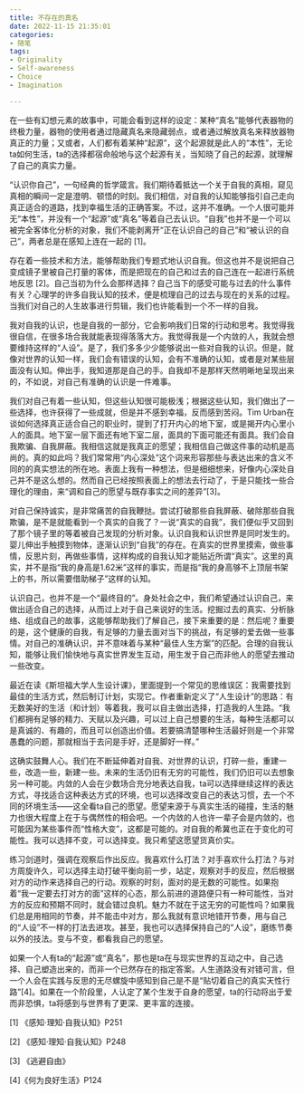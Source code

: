 ```yaml
---
title: 不存在的真名
date: 2022-11-15 21:35:01
categories:
- 随笔
tags:
- Originality
- Self-awareness
- Choice
- Imagination

---
```


在一些有幻想元素的故事中，可能会看到这样的设定：某种“真名”能够代表器物的终极力量，器物的使用者通过隐藏真名来隐藏弱点，或者通过解放真名来释放器物真正的力量；又或者，人们都有着某种“起源”，这个起源就是此人的“本性”，无论ta如何生活，ta的选择都宿命般地与这个起源有关，当知晓了自己的起源，就理解了自己的真实力量。

“认识你自己”，一句经典的哲学箴言。我们期待着抵达一个关于自我的真相，窥见真相的瞬间一定是澄明、顿悟的时刻。我们相信，对自我的认知能够指引自己走向真正适合的道路，找到幸福生活的正确答案。不过，这并不准确。一个人很可能并无“本性”，并没有一个“起源”或“真名”等着自己去认识。“自我”也并不是一个可以被完全客体化分析的对象，我们不能剥离开“正在认识自己的自己”和“被认识的自己”，两者总是在感知上连在一起的 [1]。

存在着一些技术和方法，能够帮助我们专题式地认识自我。但这也并不是说把自己变成镜子里被自己打量的客体，而是把现在的自己和过去的自己连在一起进行系统地反思 [2]。自己当初为什么会那样选择？自己当下的感受可能与过去的什么事件有关？心理学的许多自我认知的技术，便是梳理自己的过去与现在的关系的过程。当我们对自己的人生故事进行剪辑，我们也许能看到一个不一样的自我。

我对自我的认识，也是自我的一部分，它会影响我们日常的行动和思考。我觉得我很自信，在很多场合我就能表现得落落大方。我觉得我是一个内敛的人，我就会想要维持这样的“人设”。是了，我们多多少少能够说出一些对自我的认识。但是，就像对世界的认知一样，我们会有错误的认知，会有不准确的认知，或者是对某些层面没有认知。伸出手，我知道那是自己的手。自我却不是那样天然明晰地呈现出来的，不如说，对自己有准确的认识是一件难事。

我们对自己有着一些认知，但这些认知很可能极浅；根据这些认知，我们做出了一些选择，也许获得了一些成就，但是并不感到幸福，反而感到苦闷。Tim Urban在谈如何选择真正适合自己的职业时，提到了打开内心的地下室，或是揭开内心里小人的面具。地下室一层下面还有地下室二层，面具的下面可能还有面具。我们会自我欺骗、自我屏蔽。我相信这就是我真正的愿望；我相信自己做这件事的动机是高尚的。真的如此吗？我们常常用“内心深处”这个词来形容那些与表达出来的含义不同的的真实想法的所在地。表面上我有一种想法，但是细细想来，好像内心深处自己并不是这么想的。然而自己已经按照表面上的想法去行动了，于是只能找一些合理化的理由，来“调和自己的愿望与既存事实之间的差异”[3]。

对自己保持诚实，是非常痛苦的自我鞭挞。尝试打破那些自我屏蔽、破除那些自我欺骗，是不是就能看到一个真实的自我了？一说“真实的自我”，我们便似乎又回到了那个镜子里的等着被自己发现的分析对象。认识自我和认识世界是同时发生的。婴儿伸出手触摸到物体，逐渐认识到“自我”的存在。在真实的世界里摸索，做些事情，反思片刻，再做些事情，这样构成的自我认知才能贴近所谓“真实”。这里的真实，并不是指“我的身高是1.62米”这样的事实，而是指“我的身高够不上顶层书架上的书，所以需要借助梯子”这样的认知。

认识自己，也并不是一个“最终目的”。身处社会之中，我们希望通过认识自己，来做出适合自己的选择，从而过上对于自己来说好的生活。挖掘过去的真实、分析脉络、组成自己的故事，这能够帮助我们了解自己，接下来重要的是：然后呢？重要的是，这个健康的自我，有足够的力量去面对当下的挑战，有足够的爱去做一些事情。对自己的准确认识，并不意味着与某种“最佳人生方案”的匹配。合理的自我认知，能够让我们愉快地与真实世界发生互动，用生发于自己而非他人的愿望去推动一些改变。

最近在读《斯坦福大学人生设计课》，里面提到一个常见的思维误区：我需要找到最佳的生活方式，然后制订计划，实现它。作者重新定义了“人生设计”的思路：有无数美好的生活（和计划）等着我，我可以自主做出选择，打造我的人生路。“我们都拥有足够的精力、天赋以及兴趣，可以过上自己想要的生活，每种生活都可以是真诚的、有趣的，而且可以创造出价值。若要搞清楚哪种生活最好则是一个非常愚蠢的问题，那就相当于去问是手好，还是脚好一样。”

这确实鼓舞人心。我们在不断延伸着对自我、对世界的认识，打碎一些，重建一些，改造一些，新建一些。未来的生活仍旧有无穷的可能性，我们仍旧可以去想象另一种可能。内敛的人会在少数场合充分地表达自我，ta可以选择继续这样的表达方式，寻找适合这种表达方式的环境，也可以选择改变自己的表达习惯，去一个不同的环境生活——这全看ta自己的愿望。愿望来源于与真实生活的碰撞，生活的魅力也很大程度上在于与偶然性的相会吧。一个内敛的人也许一辈子会是内敛的，也可能因为某些事件而“性格大变”，这都是可能的。对自我的希冀也正在于变化的可能性。我可以选择不变，可以选择变。我只希望这愿望货真价实。

练习剑道时，强调在观察后作出反应。我喜欢什么打法？对手喜欢什么打法？与对方周旋许久，可以选择主动打破平衡向前一步，站定，观察对手的反应，然后根据对方的动作来选择自己的行动。观察的时刻，面对的是无数的可能性。如果抱着“我一定要去打对方的面”这样的心态，那么前进的道路便只有一种可能性，当对方的反应和预期不同时，就会错过良机。魅力不就在于这无穷的可能性吗？如果我们总是用相同的节奏，并不能击中对方，那么我就有意识地错开节奏，用与自己的“人设”不一样的打法去进攻。甚至，我也可以选择保持自己的“人设”，磨练节奏以外的技法。变与不变，都看我自己的愿望。



如果一个人有ta的“起源”或“真名”，那也是ta在与现实世界的互动之中，自己选择、自己塑造出来的，而非一个已然存在的指定答案。人生道路没有对错可言，但一个人会在实践与反思的无尽螺旋中感知到自己是不是“贴切着自己的真实天性行路”[4]。如果在一个阶段里，人认定了某个生发于自身的愿望，ta的行动将出于爱而非恐惧，ta将感到与世界有了更深、更丰富的连接。



[1] 《感知·理知·自我认知》P251

[2] 《感知·理知·自我认知》P248

[3] 《逃避自由》

[4]《何为良好生活》P124
